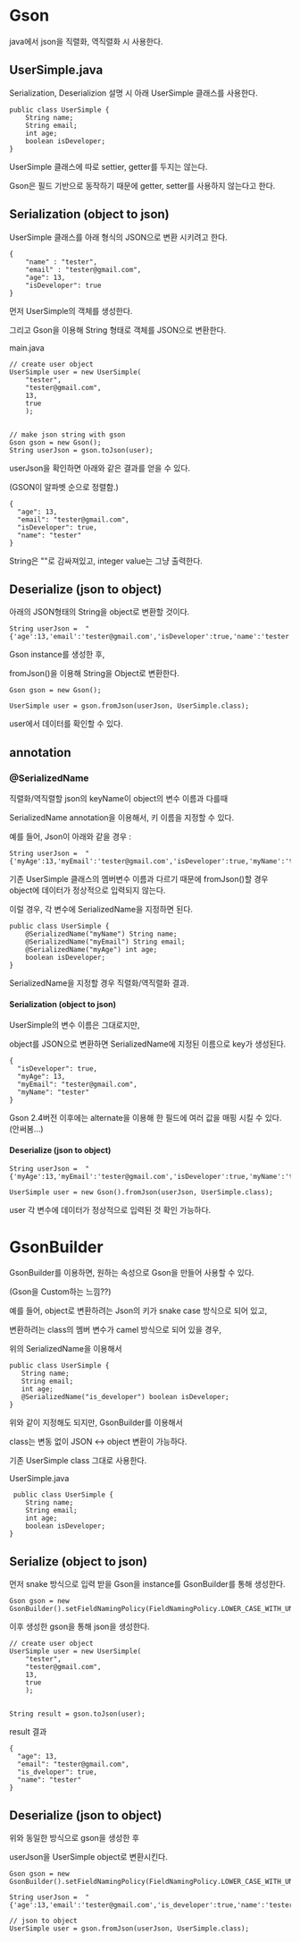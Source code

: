 # Gson

java에서 json을 직렬화, 역직렬화 시 사용한다.


## UserSimple.java

Serialization, Deserializion 설명 시 아래 UserSimple 클래스를 사용한다.

```
public class UserSimple {
    String name;
    String email;
    int age;
    boolean isDeveloper;
}
```

UserSimple 클래스에 따로 settier, getter를 두지는 않는다. 

Gson은 필드 기반으로 동작하기 때문에 getter, setter를 사용하지 않는다고 한다.


## Serialization (object to json)

UserSimple 클래스를 아래 형식의 JSON으로 변환 시키려고 한다.

```
{
    "name" : "tester",
    "email" : "tester@gmail.com",
    "age": 13,
    "isDeveloper": true
}
```


먼저 UserSimple의 객체를 생성한다.

그리고  Gson을 이용해 String 형태로 객체를 JSON으로 변환한다.

main.java
```
// create user object
UserSimple user = new UserSimple(
    "tester",
    "tester@gmail.com",
    13,
    true
    );


// make json string with gson
Gson gson = new Gson();
String userJson = gson.toJson(user);

```

userJson을 확인하면 아래와 같은 결과를 얻을 수 있다.

(GSON이 알파벳 순으로 정렬함.)

```
{
  "age": 13,
  "email": "tester@gmail.com",
  "isDeveloper": true,
  "name": "tester"
}
```

String은 ""로 감싸져있고, integer value는 그냥 출력한다.

## Deserialize (json to object)

아래의 JSON형태의 String을 object로 변환할 것이다.

```
String userJson =  "{'age':13,'email':'tester@gmail.com','isDeveloper':true,'name':'tester'}"; 

```

Gson instance를 생성한 후, 

fromJson()을 이용해 String을 Object로 변환한다.
```
Gson gson = new Gson();

UserSimple user = gson.fromJson(userJson, UserSimple.class);
```

user에서 데이터를 확인할 수 있다.


## annotation

### @SerializedName

직렬화/역직렬할 json의 keyName이 object의 변수 이름과 다를때 

SerializedName annotation을 이용해서, 키 이름을 지정할 수 있다.

예를 들어, Json이 아래와 같을 경우 :
```
String userJson =  "{'myAge':13,'myEmail':'tester@gmail.com','isDeveloper':true,'myName':'tester'}"; 

```
기존 UserSimple 클래스의 멤버변수 이름과 다르기 때문에 fromJson()할 경우 object에 데이터가 정상적으로 입력되지 않는다.

이럴 경우, 각 변수에 SerializedName을 지정하면 된다.

```
public class UserSimple {
    @SerializedName("myName") String name;
    @SerializedName("myEmail") String email;
    @SerializedName("myAge") int age;
    boolean isDeveloper;
}
```

SerializedName을 지정할 경우 직렬화/역직렬화 결과.

#### Serialization (object to json)

UserSimple의 변수 이름은 그대로지만, 

object를 JSON으로 변환하면 SerializedName에 지정된 이름으로 key가 생성된다.

```
{
  "isDeveloper": true,
  "myAge": 13,
  "myEmail": "tester@gmail.com",
  "myName": "tester"
}
```
Gson 2.4버전 이후에는 alternate을 이용해 한 필드에 여러 값을 매핑 시킬 수 있다. (안써봄...)

#### Deserialize (json to object)
```
String userJson =  "{'myAge':13,'myEmail':'tester@gmail.com','isDeveloper':true,'myName':'tester'}"; 

UserSimple user = new Gson().fromJson(userJson, UserSimple.class);
```

user 각 변수에 데이터가 정상적으로 입력된 것 확인 가능하다.


# GsonBuilder

GsonBuilder를 이용하면, 원하는 속성으로 Gson을 만들어 사용할 수 있다. 

(Gson을 Custom하는 느낌??)

예를 들어, object로 변환하려는 Json의 키가 snake case 방식으로 되어 있고,

변환하려는 class의 멤버 변수가 camel 방식으로 되어 있을 경우, 

위의 SerializedName을 이용해서

 ```
 public class UserSimple {
    String name;
    String email;
    int age;
    @SerializedName("is_developer") boolean isDeveloper;
}
 ```
 위와 같이 지정해도 되지만, GsonBuilder를 이용해서
 
 class는 변동 없이 JSON <-> object 변환이 가능하다.

 
기존 UserSimple class 그대로 사용한다.

UserSimple.java
```
 public class UserSimple {
    String name;
    String email;
    int age;
    boolean isDeveloper;
}
```

## Serialize (object to json)

먼저 snake 방식으로 입력 받을 Gson을 instance를 GsonBuilder를 통해 생성한다.

```
Gson gson = new GsonBuilder().setFieldNamingPolicy(FieldNamingPolicy.LOWER_CASE_WITH_UNDERSCORES).create();
```

이후 생성한 gson을 통해 json을 생성한다.
```
// create user object
UserSimple user = new UserSimple(
    "tester",
    "tester@gmail.com",
    13,
    true
    );


String result = gson.toJson(user);
```

result 결과 
```
{
  "age": 13,
  "email": "tester@gmail.com",
  "is_dveloper": true,
  "name": "tester"   
}
```

## Deserialize (json to object)
위와 동일한 방식으로 gson을 생성한 후 

userJson을 UserSimple object로 변환시킨다.
```
Gson gson = new GsonBuilder().setFieldNamingPolicy(FieldNamingPolicy.LOWER_CASE_WITH_UNDERSCORES).create();

String userJson =  "{'age':13,'email':'tester@gmail.com','is_developer':true,'name':'tester'}"; 

// json to object 
UserSimple user = gson.fromJson(userJson, UserSimple.class);
```

